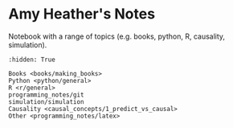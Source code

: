 # Amy Heather's Notes

Notebook with a range of topics (e.g. books, python, R, causality, simulation).

```{toctree}
:hidden: True

Books <books/making_books>
Python <python/general>
R <r/general>
programming_notes/git
simulation/simulation
Causality <causal_concepts/1_predict_vs_causal>
Other <programming_notes/latex>
```